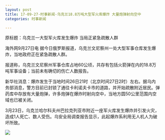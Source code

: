 ```yaml
---
layout: post
title: 17-09-27-时事新闻-乌克兰18.8万吨大型军火库爆炸 大量炮弹射向空中
categories: 时事新闻

---
```


原标题：乌克兰一大型军火库发生爆炸 当局正紧急疏散人群

海外网9月27日电 据今日俄罗斯报道，乌克兰文尼察州一处大型军事仓库发生爆炸，当地政府正在紧急疏散人群。

报道称，乌克兰文尼察州军事仓库占地60公顷，共存有包括火箭弹在内的18.8万吨军事设备；当前未有确切的伤亡人数报告。

新华社消息：爆炸发生于当地时间26日21时（北京时间27日2时）左右。据乌内务部消息，警方目前已封锁了通往卡利诺夫卡市的道路，并开始疏散附近居民。弹药库中存放有大量炮弹，许多炮弹在爆炸时射向空中，当地方圆50公里范围内空域也已被关闭。

3月23日，乌克兰哈尔科夫州巴拉克列亚市附近一座军火库发生爆炸并引发火灾，造成1人死亡、数人受伤。乌安全局调查报告显示，此起爆炸系利用无人机人为破坏所致。

![](http://n.sinaimg.cn/mil/crawl/20170927/ljUV-fymfcih6567049.jpg)
